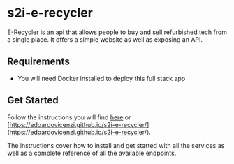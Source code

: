 # s2i-e-recycler
E-Recycler is an api that allows people to buy and sell refurbished tech from a single place. It offers a simple website as well as exposing an API.

## Requirements

- You will need Docker installed to deploy this full stack app

## Get Started

Follow the instructions you will find [here](https://edoardovicenzi.github.io/s2i-e-recycler/) or [https://edoardovicenzi.github.io/s2i-e-recycler/](https://edoardovicenzi.github.io/s2i-e-recycler/).

The instructions cover how to install and get started with all the services as well as a complete reference of all the available endpoints.
